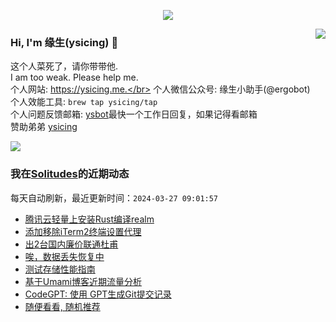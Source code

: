 <p align="center">
    <img align="center" src="https://github-profile-trophy.vercel.app/?username=ysicing&title=Star,Follower,Commit,Issue" style="max-width:100%;">
</p>

<img align="right" src="https://github-readme-stats.vercel.app/api?username=ysicing&show_icons=true&icon_color=805AD5&text_color=718096&bg_color=ffffff&hide_title=true" />


### Hi, I'm 缘生(ysicing) 👋

<!--
**ysicing/ysicing** is a ✨ _special_ ✨ repository because its `README.md` (this file) appears on your GitHub profile.

Here are some ideas to get you started:

- 🔭 I’m currently working on ...
- 🌱 I’m currently learning ...
- 👯 I’m looking to collaborate on ...
- 🤔 I’m looking for help with ...
- 💬 Ask me about ...
- 📫 How to reach me: ...
- 😄 Pronouns: ...
- ⚡ Fun fact: ...
- 🌈 I'm currently working on ... 😎
- 🐳 I’m currently learning go\k8s source code. 😅
- 🤔 I'm thinking about how to make more more money 😁.
- 💬 Ask me about `lao biao`
- 📫 How to reach me: mail [i@ysicing.me](mailto:i@ysicing.me) or blog [ysicing.me](https://ysicing.me) 
- sponsor: [ysicing](https://afdian.net/@ysicing)

-->

这个人菜死了，请你带带他.</br>
I am too weak. Please help me.</br>
个人网站: https://ysicing.me.</br>
个人微信公众号: 缘生小助手(@ergobot)</br>
个人效能工具: `brew tap ysicing/tap`</br>
个人问题反馈邮箱:  [ysbot](mailto:ysbot@12306.work)最快一个工作日回复，如果记得看邮箱</br>
赞助弟弟 [ysicing](https://sponsor.ysicing.net/)

![](https://komarev.com/ghpvc/?username=ysicing&color=green)

<!--events start -->

### 我在[Solitudes](https://ysicing.me)的近期动态

每天自动刷新，最近更新时间：`2024-03-27 09:01:57`

*  [腾讯云轻量上安装Rust编译realm](https://ysicing.me/qcloud-rust/v1)
*  [添加移除iTerm2终端设置代理](https://ysicing.me/iterm2-proxy/v1)
*  [出2台国内廉价联通杜甫](https://ysicing.me/dogyun-chongqing-ds/v1)
*  [唉，数据丢失恢复中](https://ysicing.me/longhorn-k3s-missing/v1)
*  [测试存储性能指南](https://ysicing.me/test-the-performance-of-storage-devices/v1)
*  [基于Umami博客近期流量分析](https://ysicing.me/2024-weekly06/v1)
*  [CodeGPT: 使用 GPT生成Git提交记录](https://ysicing.me/git-codegpt/v1)
*  [随便看看, 随机推荐](https://ysicing.me/random/)


<!--events end -->
